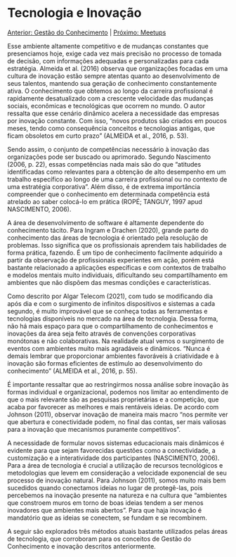 # Tecnologia e Inovação

[Anterior: Gestão do Conhecimento](https://github.com/l4ur4oliveira/tcc-knowledge-management/blob/main/sessoes/gestao-do-conhecimento.) | [Próximo: Meetups](https://github.com/l4ur4oliveira/tcc-knowledge-management/blob/main/sessoes/meetups.md)

Esse ambiente altamente competitivo e de mudanças constantes que presenciamos hoje, exige cada vez mais precisão no processo de tomada de decisão, com informações adequadas e personalizadas para cada estratégia. Almeida et al. (2016) observa que organizações focadas em uma cultura de inovação estão sempre atentas quanto ao desenvolvimento de seus talentos, mantendo sua geração de conhecimento constantemente ativa. O conhecimento que obtemos ao longo da carreira profissional é rapidamente desatualizado com a crescente velocidade das mudanças sociais, econômicas e tecnológicas que ocorrem no mundo. O autor ressalta que esse cenário dinâmico acelera a necessidade das empresas por inovação constante. Com isso, “novos produtos são criados em poucos meses, tendo como consequência conceitos e tecnologias antigas, que ficam obsoletos em curto prazo” (ALMEIDA et al., 2016, p. 53).

Sendo assim, o conjunto de competências necessário à inovação das organizações pode ser buscado ou aprimorado. Segundo Nascimento (2006,       p. 22), essas competências nada mais são do que “atitudes identificadas como relevantes para a obtenção de alto desempenho em um trabalho específico ao longo de uma carreira profissional ou no contexto de uma estratégia corporativa”. Além disso, é de extrema importância compreender que o conhecimento em determinada competência está atrelado ao saber colocá-lo em prática (ROPÉ; TANGUY, 1997 apud NASCIMENTO, 2006).

A área de desenvolvimento de software é altamente dependente do conhecimento tácito. Para Ingram e Drachen (2020), grande parte do conhecimento das áreas de tecnologia é orientado pela resolução de problemas. Isso significa que os profissionais aprendem tais habilidades de forma prática, fazendo. É um tipo de conhecimento facilmente adquirido a partir da observação de profissionais experientes em ação, porém está bastante relacionado a aplicações específicas e com contextos de trabalho e modelos mentais muito individuais, dificultando seu compartilhamento em ambientes que não dispõem das mesmas condições e características.

Como descrito por Algar Telecom (2021), com tudo se modificando dia após dia e com o surgimento de infinitos dispositivos e sistemas a cada segundo, é muito improvável que se conheça todas as ferramentas e tecnologias disponíveis no mercado na área de tecnologia. Dessa forma, não há mais espaço para que o compartilhamento de conhecimentos e inovações da área seja feito através de convenções corporativas monótonas e não colaborativas. Na realidade atual vemos o surgimento de eventos com ambientes muito mais agradáveis e dinâmicos. “Nunca é demais lembrar que proporcionar ambientes favoráveis à criatividade e à inovação são formas eficientes de estímulo ao desenvolvimento do conhecimento” (ALMEIDA et al., 2016, p. 55).

É importante ressaltar que ao restringirmos nossa análise sobre inovação às formas individual e organizacional, podemos nos limitar ao entendimento de que o mais relevante são as pesquisas proprietárias e a competição, que acaba por favorecer as melhores e mais rentáveis ideias. De acordo com Johnson (2011), observar inovação de maneira mais macro “nos permite ver que abertura e conectividade podem, no final das contas, ser mais valiosas para a inovação que mecanismos puramente competitivos”.

A necessidade de formular novos sistemas educacionais mais dinâmicos é evidente para que sejam favorecidas questões como a conectividade, a customização e a interatividade dos participantes (NASCIMENTO, 2006). Para a área de tecnologia é crucial a utilização de recursos tecnológicos e metodologias que levem em consideração a velocidade exponencial de seu processo de inovação natural. Para Johnson (2011), somos muito mais bem sucedidos quando conectamos ideias no lugar de protegê-las, pois percebemos na inovação presente na natureza e na cultura que “ambientes que constroem muros em torno de boas ideias tendem a ser menos inovadores que ambientes mais abertos”. Para que haja inovação é mandatório que as ideias se conectem, se fundam e se recombinem.

A seguir são explorados três métodos atuais bastante utilizados pelas áreas de tecnologia, que corroboram para os conceitos de Gestão do Conhecimento e inovação descritos anteriormente.
